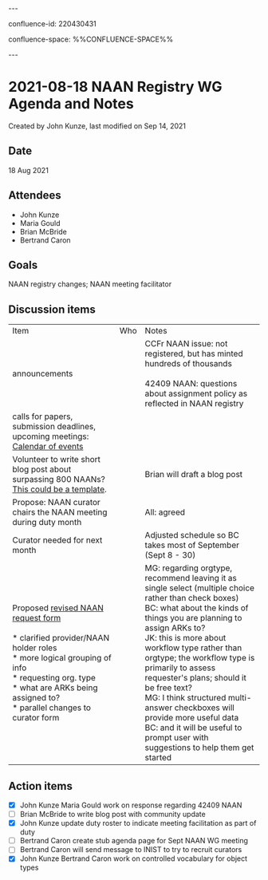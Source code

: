 \---

confluence-id: 220430431

confluence-space: %%CONFLUENCE-SPACE%%

\---

2021-08-18 NAAN Registry WG Agenda and Notes
============================================

Created by John Kunze, last modified on Sep 14, 2021

Date
----

18 Aug 2021

Attendees
---------

*   John Kunze 
*   Maria Gould 
*   Brian McBride 
*   Bertrand Caron 

Goals
-----

NAAN registry changes; NAAN meeting facilitator

Discussion items
----------------

|     |     |     |
| --- | --- | --- |
| Item | Who | Notes |
| announcements |     | CCFr NAAN issue: not registered, but has minted hundreds of thousands<br><br>42409 NAAN: questions about assignment policy as reflected in NAAN registry |
| calls for papers, submission deadlines, upcoming meetings: [Calendar of events](Calendar-of-events_208341505.html) |     |     |
| Volunteer to write short blog post about surpassing 800 NAANs?  [This could be a template](https://arks.org/blog/community-update-2021-04-26/). |     | Brian will draft a blog post |
| Propose: NAAN curator chairs the NAAN meeting during duty month |     | All: agreed |
| Curator needed for next month |     | Adjusted schedule so BC takes most of September (Sept 8 - 30) |
| Proposed [revised NAAN request form](https://docs.google.com/forms/d/1EhU84S3h-Bqgd0T1ZHPnA8lnwX2QEiIXpZxy3uF9a1M/edit)<br><br>*   clarified provider/NAAN holder roles<br>*   more logical grouping of info<br>*   requesting org. type<br>*   what are ARKs being assigned to?<br>*   parallel changes to curator form |     | MG: regarding orgtype, recommend leaving it as single select (multiple choice rather than check boxes)  <br>BC: what about the kinds of things you are planning to assign ARKs to?  <br>JK: this is more about workflow type rather than orgtype; the workflow type is primarily to assess requester's plans; should it be free text?  <br>MG: I think structured multi-answer checkboxes will provide more useful data  <br>BC: and it will be useful to prompt user with suggestions to help them get started |

Action items
------------

- [x] John Kunze Maria Gould work on response regarding 42409 NAAN
- [ ] Brian McBride to write blog post with community update
- [x] John Kunze update duty roster to indicate meeting facilitation as part of duty
- [ ] Bertrand Caron create stub agenda page for Sept NAAN WG meeting
- [ ] Bertrand Caron will send message to INIST to try to recruit curators
- [x] John Kunze Bertrand Caron work on controlled vocabulary for object types